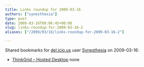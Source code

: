 ```yaml
---
title: Links roundup for 2009-03-16
authors: ["synesthesia"]
type: post
date: 2009-03-16T09:06:45+00:00
slug: links-roundup-for-2009-03-16-2 
aliases: ["/2009/03/16/links-roundup-for-2009-03-16-2"]

---
```

Shared bookmarks for [del.icio.us][1] user [Synesthesia][2] on 2009-03-16:

  * [ThinkGrid &#8211; Hosted Desktop][3] 
    none</li> </ul>

 [1]: https://del.icio.us/
 [2]: https://del.icio.us/synesthesia
 [3]: https://www.thinkgrid.co.uk/landing/hostdedesktops.html?gclid=CJPIy4X3ppkCFQ6wQwodVzJPpg